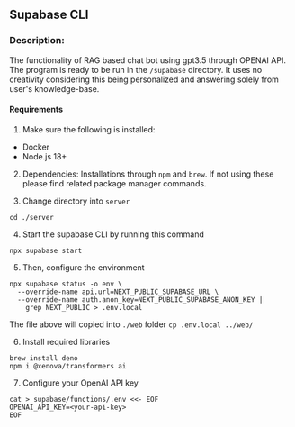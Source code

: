 ## Supabase CLI
### Description:
The functionality of RAG based chat bot using gpt3.5 through OPENAI API. The program is ready to be run in the `/supabase` directory. It uses no creativity considering this being personalized and answering solely from user's knowledge-base.

#### Requirements
1. Make sure the following is installed:
- Docker
- Node.js 18+

2. Dependencies:
Installations through `npm` and `brew`. If not using these please find related package manager commands.

3. Change directory into `server`
```
cd ./server
```
4. Start the supabase CLI by running this command
```
npx supabase start
```

5. Then, configure the environment
```
npx supabase status -o env \
  --override-name api.url=NEXT_PUBLIC_SUPABASE_URL \
  --override-name auth.anon_key=NEXT_PUBLIC_SUPABASE_ANON_KEY |
    grep NEXT_PUBLIC > .env.local
```
The file above will copied into `./web` folder
`cp .env.local ../web/`

6. Install required libraries
```
brew install deno
npm i @xenova/transformers ai
```

7. Configure your OpenAI API key
```
cat > supabase/functions/.env <<- EOF
OPENAI_API_KEY=<your-api-key>
EOF
```